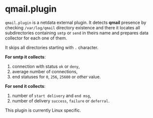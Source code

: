 # qmail.plugin

`qmail.plugin` is a netdata external plugin. It detects **qmail** presence by checking `/var/log/qmail` directory existence and there it locates all subdirectories containing `smtp` or `send` in theirs name and prepares data collector for each one of them.

It skips all directories starting with `.` character.

**For smtp it collects**:

1. connection with status `ok` or `deny`,
2. average number of connections,
3. end statuses for `0`, `256`, `25600` or *other* value.

**For send it collects**:

1. number of `start delivery` and `end msg`,
2. number of delivery `success`, `failure` or `deferral`.

This plugin is currently Linux specific.
